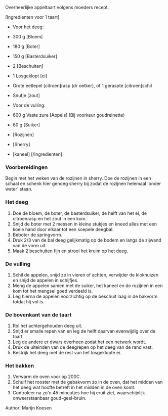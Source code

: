 Overheerlijke appeltaart volgens moeders recept.


[Ingredienten voor 1 taart] 
* Voor het deeg:
* 300 g [Bloem]
* 180 g [Boter]
* 150 g [Basterdsuiker]
* 2 [Beschuiten]
* 1 Losgeklopt [ei]
* Grote eetlepel [citroen]rasp (dr oetker), of 1 geraspte [citroen]schil
* Snufje [zout]


* Voor de vulling:
* 600 g Vaste zure [Appels] (Bij voorkeur goudreinette)
* 60 g [Suiker]
* [Rozijnen]
* [Sherry]
* [kaneel]
[/Ingredienten]

### Voorbereidingen

Begin met het weken van de rozijnen in sherry. Doe de rozijnen in een schaal en schenk hier genoeg sherry bij
zodat de rozijnen helemaal 'onder water' staan.

### Het deeg

1. Doe de bloem, de boter, de basterdsuiker, de helft van het ei, de citroenrasp en het zout in een kom. 
2. Snijd de boter met 2 messen in kleine stukjes en kneed alles met een koele hand door elkaar tot een soepele deegbal.
3. Beboter de springvorm. 
4. Druk 2/3 van de bal deeg gelijkmatig op de bodem en langs de zijwand van de vorm uit.
5. Maak 2 beschuiten fijn en strooi het kruim op het deeg.

### De vulling

1. Schil de appelen, snijd ze in vieren of achten, verwijder de klokhuizen en snijd de appelen in schijfjes.
2. Meng de appelen samen met de suiker, het kaneel en de rozijnen in een kom tot het mengsel goed verdeeld is.
3. Leg hierna de appelen voorzichtig op de beschuit laag in de bakvorm totdat hij vol is.

### De bovenkant van de taart

1. Rol het achtergehouden deeg uit. 
2. Snijd er smalle repen van en leg de helft daarvan evenwijdig over de taart. 
3. Leg de andere er dwars overheen zodat het een netwerk wordt. 
4. Druk de uiteinden van de deegrepen op het deeg van de rand vast. 
5. Bestrijk het deeg met de rest van het losgeklopte ei.

### Het bakken

1. Verwarm de oven voor op 200C.
2. Schuif het rooster met de gebakvorm zo in de oven, dat het midden van het deeg wat hoofte betreft in het midden in
de oven komt. 
3. Controleer na zo'n 45 minuutjes hoe hij eruit ziet, waarschijnlijk onweerstaanbaar goud-geel-bruin.

Author: Marijn Koesen